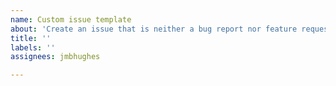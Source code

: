 ```yaml
---
name: Custom issue template
about: 'Create an issue that is neither a bug report nor feature request '
title: ''
labels: ''
assignees: jmbhughes

---
```



